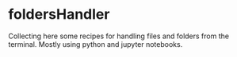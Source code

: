# foldersHandler
Collecting here some recipes for handling files and folders from the terminal. Mostly using python and jupyter notebooks.
